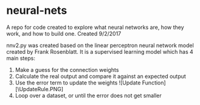 # neural-nets

A repo for code created to explore what neural networks are, how they work, and how to build one. 
Created 9/2/2017

nnv2.py was created based on the linear perceptron neural network model created by Frank Rosenblatt. It is a supervised learning model which has 4 main steps:
1. Make a guess for the connection weights
2. Calculate the real output and compare it against an expected output
3. Use the error term to update the weights
![Update Function][\UpdateRule.PNG]
4. Loop over a dataset, or until the error does not get smaller
